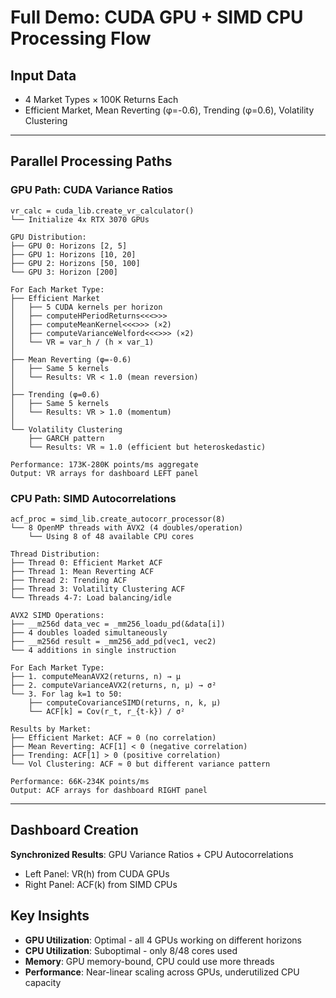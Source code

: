 # Full Demo: CUDA GPU + SIMD CPU Processing Flow

## Input Data
- 4 Market Types × 100K Returns Each
- Efficient Market, Mean Reverting (φ=-0.6), Trending (φ=0.6), Volatility Clustering

---

## Parallel Processing Paths

### GPU Path: CUDA Variance Ratios
```
vr_calc = cuda_lib.create_vr_calculator()
└── Initialize 4x RTX 3070 GPUs

GPU Distribution:
├── GPU 0: Horizons [2, 5]
├── GPU 1: Horizons [10, 20]  
├── GPU 2: Horizons [50, 100]
└── GPU 3: Horizon [200]

For Each Market Type:
├── Efficient Market
│   ├── 5 CUDA kernels per horizon
│   ├── computeHPeriodReturns<<<>>>
│   ├── computeMeanKernel<<<>>> (×2)
│   ├── computeVarianceWelford<<<>>> (×2)
│   └── VR = var_h / (h × var_1)
│
├── Mean Reverting (φ=-0.6)
│   ├── Same 5 kernels
│   └── Results: VR < 1.0 (mean reversion)
│
├── Trending (φ=0.6)
│   ├── Same 5 kernels  
│   └── Results: VR > 1.0 (momentum)
│
└── Volatility Clustering
    ├── GARCH pattern
    └── Results: VR ≈ 1.0 (efficient but heteroskedastic)

Performance: 173K-280K points/ms aggregate
Output: VR arrays for dashboard LEFT panel
```

### CPU Path: SIMD Autocorrelations
```
acf_proc = simd_lib.create_autocorr_processor(8)
└── 8 OpenMP threads with AVX2 (4 doubles/operation)
    └── Using 8 of 48 available CPU cores

Thread Distribution:
├── Thread 0: Efficient Market ACF
├── Thread 1: Mean Reverting ACF  
├── Thread 2: Trending ACF
├── Thread 3: Volatility Clustering ACF
└── Threads 4-7: Load balancing/idle

AVX2 SIMD Operations:
├── __m256d data_vec = _mm256_loadu_pd(&data[i])
├── 4 doubles loaded simultaneously
├── __m256d result = _mm256_add_pd(vec1, vec2)  
└── 4 additions in single instruction

For Each Market Type:
├── 1. computeMeanAVX2(returns, n) → μ
├── 2. computeVarianceAVX2(returns, n, μ) → σ²
└── 3. For lag k=1 to 50:
    ├── computeCovarianceSIMD(returns, n, k, μ)
    └── ACF[k] = Cov(r_t, r_{t-k}) / σ²

Results by Market:
├── Efficient Market: ACF ≈ 0 (no correlation)
├── Mean Reverting: ACF[1] < 0 (negative correlation)
├── Trending: ACF[1] > 0 (positive correlation)  
└── Vol Clustering: ACF ≈ 0 but different variance pattern

Performance: 66K-234K points/ms
Output: ACF arrays for dashboard RIGHT panel
```

---

## Dashboard Creation
**Synchronized Results**: GPU Variance Ratios + CPU Autocorrelations
- Left Panel: VR(h) from CUDA GPUs
- Right Panel: ACF(k) from SIMD CPUs

## Key Insights
- **GPU Utilization**: Optimal - all 4 GPUs working on different horizons
- **CPU Utilization**: Suboptimal - only 8/48 cores used  
- **Memory**: GPU memory-bound, CPU could use more threads
- **Performance**: Near-linear scaling across GPUs, underutilized CPU capacity
